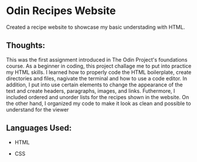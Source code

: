 <h1>Odin Recipes Website</h1>
Created a recipe website to showcase my basic understading with HTML.

<h2>Thoughts:</h2>

This was the first assignment introduced in The Odin Project's foundations course. As a beginner in coding, this project challage me to put into practice my HTML skills. I learned how to properly code the HTML boilerplate, create directories and files, nagivate the terminal and how to use a code editor. In addition, I put into use certain elements to change the appearance of the text and create headers, paragraphs, images, and links. Futhermore, I included ordered and unorder lists for the recipes shown in the website. On the other hand, I organized my code to make it look as clean and possible to understand for the viewer

<h2>Languages Used:</h2>

<ul><li>HTML</ul></li>
<ul><li>CSS</ul></li>
